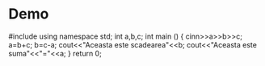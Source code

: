 # Demo

#include <iostream>
using namespace std;
int a,b,c;
int main () {
cinn>>a>>b>>c;
a=b+c;
b=c-a;
cout<<"Aceasta este scadearea"<<b; 
cout<<"Aceasta este suma"<<"="<<a;
}
return 0;
